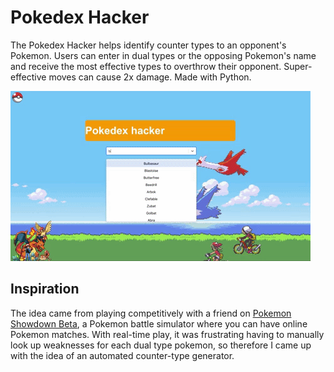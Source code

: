 # Pokedex Hacker
The Pokedex Hacker helps identify counter types to an opponent's Pokemon. Users can enter in dual types or the opposing Pokemon's name and receive the most effective types to overthrow their opponent. Super-effective moves can cause 2x damage. Made with Python.

![pokedexGIF.gif](pokedexGIF.gif)

## Inspiration
The idea came from playing competitively with a friend on [Pokemon Showdown Beta](https://play.pokemonshowdown.com/), a Pokemon battle simulator where you can have online Pokemon matches. With real-time play, it was frustrating having to manually look up weaknesses for each dual type pokemon, so therefore I came up with the idea of an automated counter-type generator.
